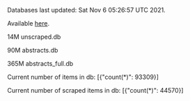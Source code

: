 Databases last updated: Sat Nov  6 05:26:57 UTC 2021. 

Available [here](https://github.com/cbeauhilton/ash-db/releases).

14M	unscraped.db

90M	abstracts.db

365M	abstracts_full.db

Current number of items in db:
[{"count(*)": 93309}]

Current number of scraped items in db:
[{"count(*)": 44570}]

